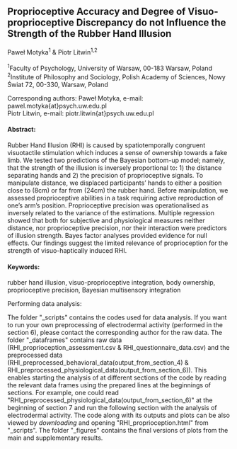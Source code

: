 ## Proprioceptive Accuracy and Degree of Visuo-proprioceptive Discrepancy do not Influence the Strength of the Rubber Hand Illusion

Paweł Motyka<sup>1</sup> & Piotr Litwin<sup>1</sup><sup>,</sup><sup>2</sup>
<br/>
<br/>
<sup>1</sup>Faculty of Psychology, University of Warsaw, 00-183 Warsaw, Poland <br/>
<sup>2</sup>Institute of Philosophy and Sociology, Polish Academy of Sciences, Nowy Świat 72, 00-330, Warsaw, Poland <br/>

Corresponding authors: Paweł Motyka, e-mail: pawel.motyka{at}psych.uw.edu.pl <br/> Piotr Litwin, e-mail: piotr.litwin{at}psych.uw.edu.pl
<br/>

#### Abstract:

Rubber Hand Illusion (RHI) is caused by spatiotemporally congruent visuotactile stimulation which induces a sense of ownership towards a fake limb. We tested two predictions of the Bayesian bottom-up model; namely, that the strength of the illusion is inversely proportional to: 1) the distance separating hands and 2) the precision of proprioceptive signals. To manipulate distance, we displaced participants’ hands to either a position close to (8cm) or far from (24cm) the rubber hand. Before manipulation, we assessed proprioceptive abilities in a task requiring active reproduction of one’s arm’s position. Proprioceptive precision was operationalised as inversely related to the variance of the estimations. Multiple regression showed that both for subjective and physiological measures neither distance, nor proprioceptive precision, nor their interaction were predictors of illusion strength. Bayes factor analyses provided evidence for null effects. Our findings suggest the limited relevance of proprioception for the strength of visuo-haptically induced RHI. 

#### Keywords: 
rubber hand illusion, visuo-proprioceptive integration, body ownership, proprioceptive precision, Bayesian multisensory integration



Performing data analysis:

The folder "_scripts" contains the codes used for data analysis. If you want to run your own preprocessing of electrodermal activity (performed in the section 6), please contact the corresponding author for the raw data. The folder "_dataframes" contains raw data (RHI_proprioception_assessment.csv & RHI_questionnaire_data.csv) and the preprocessed data (RHI_preprocessed_behavioral_data(output_from_section_4) & RHI_preprocessed_physiological_data(output_from_section_6)). This enables starting the analysis of at different sections of the code by reading the relevant data frames using the prepared lines at the beginnings of sections. For example, one could read "RHI_preprocessed_physiological_data(output_from_section_6)" at the beginning of section 7 and run the following section with the analysis of electrodermal activity. The code along with its outputs and plots can be also viewed by *downloading* and opening "RHI_proprioception.html"  from "_scripts". The folder "_figures" contains the final versions of plots from the main and supplementary results.
